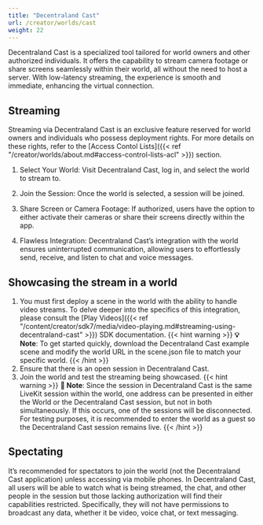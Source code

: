 ```yaml
---
title: "Decentraland Cast"
url: /creator/worlds/cast
weight: 22
---
```


Decentraland Cast is a specialized tool tailored for world owners and other authorized individuals. It offers the capability to stream camera footage or share screens seamlessly within their world, all without the need to host a server. With low-latency streaming, the experience is smooth and immediate, enhancing the virtual connection.

## Streaming

Streaming via Decentraland Cast is an exclusive feature reserved for world owners and individuals who possess deployment rights. For more details on these rights, refer to the [Access Contol Lists]({{< ref "/creator/worlds/about.md#access-control-lists-acl" >}}) section.

1. Select Your World: Visit Decentraland Cast, log in, and select the world to stream to.
<!-- <image showing the world selector> -->
2. Join the Session: Once the world is selected, a session will be joined. 
<!-- <image Decentraland Cast UI> -->
3. Share Screen or Camera Footage: If authorized, users have the option to either activate their cameras or share their screens directly within the app.
<!-- <image showing the Decentraland Cast controls bar> -->
4. Flawless Integration: Decentraland Cast’s integration with the world ensures uninterrupted communication, allowing users to effortlessly send, receive, and listen to chat and voice messages.
<!-- <image showing the screen and chat Decentraland Cast UI>
<image showing the screen and chat in the World>-->

## Showcasing the stream in a world

1. You must first deploy a scene in the world with the ability to handle video streams. To delve deeper into the specifics of this integration, please consult the [Play Videos]({{< ref "/content/creator/sdk7/media/video-playing.md#streaming-using-decentraland-cast" >}}) SDK documentation.
{{< hint warning >}}
**💡 Note**: To get started quickly, download the Decentraland Cast example scene and modify the world URL in the scene.json file to match your specific world.
{{< /hint >}}
3. Ensure that there is an open session in Decentraland Cast.
4. Join the world and test the streaming being showcased.
{{< hint warning >}}
**📔 Note**: Since the session in Decentraland Cast is the same LiveKit session within the world, one address can be presented in either the World or the Decentraland Cast session, but not in both simultaneously. If this occurs, one of the sessions will be disconnected. For testing purposes, it is recommended to enter the world as a guest so the Decentraland Cast session remains live.
{{< /hint >}}

## Spectating

It’s recommended for spectators to join the world (not the Decentraland Cast application) unless accessing via mobile phones. In Decentraland Cast, all users will be able to watch what is being streamed, the chat, and other people in the session but those lacking authorization will find their capabilities restricted. Specifically, they will not have permissions to broadcast any data, whether it be video, voice chat, or text messaging.
<!-- <image showing the Decentraland Cast in mobile>-->

